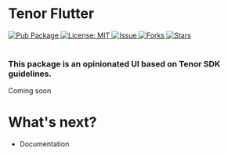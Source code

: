 # Tenor Flutter

   <a href="https://pub.dartlang.org/packages/tenor_flutter">  
    <img src="https://img.shields.io/pub/v/tenor_flutter.svg"  
      alt="Pub Package" />  
  </a>
   <a href="https://opensource.org/licenses/MIT">  
    <img src="https://img.shields.io/badge/License-MIT-red.svg"  
      alt="License: MIT" />  
  </a>
  <a href="https://github.com/flyclops/tenor_flutter/issues">  
    <img src="https://img.shields.io/github/issues/flyclops/tenor_flutter"  
      alt="Issue" />  
  </a> 
   <a href="https://github.com/flyclops/tenor_flutter/network">  
    <img src="https://img.shields.io/github/forks/flyclops/tenor_flutter"  
      alt="Forks" />  
  </a> 
   <a href="https://github.com/flyclops/tenor_flutter/stargazers">  
    <img src="https://img.shields.io/github/stars/flyclops/tenor_flutter"  
      alt="Stars" />  
  </a>
  <br>
  <br>

### This package is an opinionated UI based on Tenor SDK guidelines.

Coming soon

# What's next?

- Documentation
